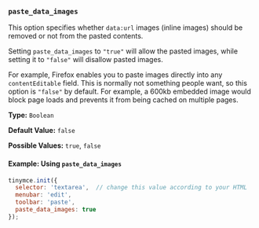 ### `paste_data_images`

This option specifies whether `data:url` images (inline images) should be removed or not from the pasted contents.

Setting `paste_data_images` to `"true"` will allow the pasted images, while setting it to `"false"` will disallow pasted images.

For example, Firefox enables you to paste images directly into any `contentEditable` field. This is normally not something people want, so this option is `"false"` by default. For example, a 600kb embedded image would block page loads and prevents it from being cached on multiple pages.

**Type:** `Boolean`

**Default Value:** `false`

**Possible Values:** `true`, `false`

#### Example: Using `paste_data_images`

```js
tinymce.init({
  selector: 'textarea',  // change this value according to your HTML
  menubar: 'edit',
  toolbar: 'paste',
  paste_data_images: true
});
```


